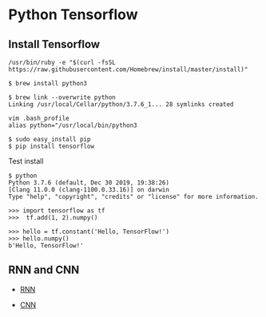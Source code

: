 
Python Tensorflow
===================


## <i class="icon-file"></i> Install Tensorflow

```
/usr/bin/ruby -e "$(curl -fsSL https://raw.githubusercontent.com/Homebrew/install/master/install)"

```

```
$ brew install python3

$ brew link --overwrite python
Linking /usr/local/Cellar/python/3.7.6_1... 28 symlinks created

vim .bash_profile
alias python="/usr/local/bin/python3

$ sudo easy_install pip
$ pip install tensorflow

```

Test install

```
$ python
Python 3.7.6 (default, Dec 30 2019, 19:38:26) 
[Clang 11.0.0 (clang-1100.0.33.16)] on darwin
Type "help", "copyright", "credits" or "license" for more information.

>>> import tensorflow as tf
>>>  tf.add(1, 2).numpy()

>>> hello = tf.constant('Hello, TensorFlow!')
>>> hello.numpy()
b'Hello, TensorFlow!'

```

## <i class="icon-file"></i> RNN and CNN

- [RNN](https://github.com/VickyFengYu/vickyfengyu.github.io/blob/master/python-tensorflow-rnn.md)

- [CNN](https://github.com/VickyFengYu/vickyfengyu.github.io/blob/master/python-tensorflow-cnn.md)
